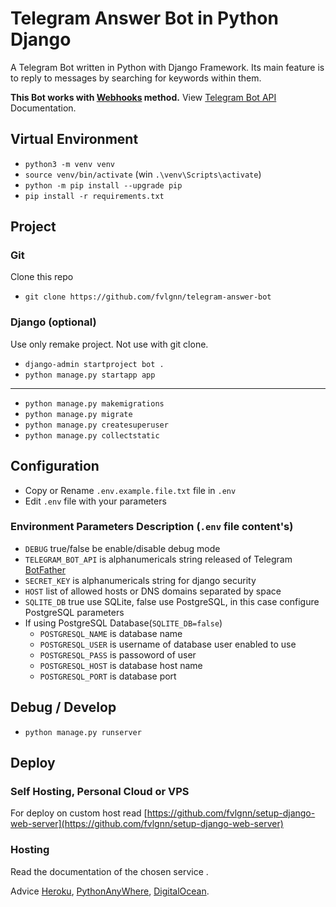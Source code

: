 # Telegram Answer Bot in Python Django
A Telegram Bot written in Python with Django Framework. Its main feature is to reply to messages by searching for keywords within them.

**This Bot works with [Webhooks](https://core.telegram.org/bots/api#setwebhook) method.** View [Telegram Bot API](https://core.telegram.org/bots/api) Documentation. 


## Virtual Environment

- `python3 -m venv venv`
- `source venv/bin/activate` (win `.\venv\Scripts\activate`)
- `python -m pip install --upgrade pip`
- `pip install -r requirements.txt`


## Project 


### Git

Clone this repo

- `git clone https://github.com/fvlgnn/telegram-answer-bot`


### Django (optional)

Use only remake project. Not use with git clone.

- `django-admin startproject bot .`
- `python manage.py startapp app`

---

- `python manage.py makemigrations`
- `python manage.py migrate`
- `python manage.py createsuperuser`
- `python manage.py collectstatic`


## Configuration

- Copy or Rename `.env.example.file.txt` file in `.env`
- Edit `.env` file with your parameters


### Environment Parameters Description (`.env` file content's)

- `DEBUG` true/false be enable/disable debug mode
- `TELEGRAM_BOT_API` is alphanumericals string released of Telegram [BotFather](https://core.telegram.org/bots#3-how-do-i-create-a-bot)
- `SECRET_KEY` is alphanumericals string for django security
- `HOST` list of allowed hosts or DNS domains separated by space
- `SQLITE_DB` true use SQLite, false use PostgreSQL, in this case configure PostgreSQL parameters
- If using PostgreSQL Database(`SQLITE_DB=false`)
    - `POSTGRESQL_NAME` is database name
    - `POSTGRESQL_USER` is username of database user enabled to use
    - `POSTGRESQL_PASS` is passoword of user
    - `POSTGRESQL_HOST` is database host name
    - `POSTGRESQL_PORT` is database port 


## Debug / Develop

- `python manage.py runserver`


## Deploy


### Self Hosting, Personal Cloud or VPS

For deploy on custom host read [https://github.com/fvlgnn/setup-django-web-server](https://github.com/fvlgnn/setup-django-web-server)


### Hosting

Read the documentation of the chosen service .

Advice [Heroku](https://www.heroku.com/), [PythonAnyWhere](https://eu.pythonanywhere.com), [DigitalOcean](https://www.digitalocean.com/).

